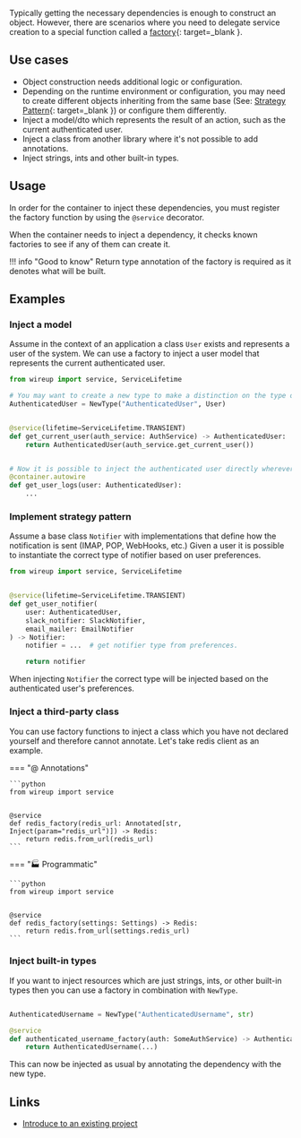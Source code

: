 Typically getting the necessary dependencies is enough to construct an object. However, there are scenarios
where you need to delegate service creation to a special function called a 
[factory](https://en.wikipedia.org/wiki/Factory_(object-oriented_programming)){: target=_blank }.

## Use cases

* Object construction needs additional logic or configuration.
* Depending on the runtime environment or configuration, you may need to create different objects 
inheriting from the same base (See: [Strategy Pattern](https://en.wikipedia.org/wiki/Strategy_pattern){: target=_blank }) or configure them differently. 
* Inject a model/dto which represents the result of an action, such as the current authenticated user.
* Inject a class from another library where it's not possible to add annotations.
* Inject strings, ints and other built-in types.

## Usage

In order for the container to inject these dependencies, you must register the factory function
by using the `@service` decorator.

When the container needs to inject a dependency, it checks known factories to see if any of them can create it.


!!! info "Good to know"
    Return type annotation of the factory is required as it denotes what will be built.

## Examples

### Inject a model

Assume in the context of an application a class `User` exists and represents a user of the system.
We can use a factory to inject a user model that represents the current authenticated user.

```python
from wireup import service, ServiceLifetime

# You may want to create a new type to make a distinction on the type of user this is.
AuthenticatedUser = NewType("AuthenticatedUser", User)


@service(lifetime=ServiceLifetime.TRANSIENT)
def get_current_user(auth_service: AuthService) -> AuthenticatedUser:
    return AuthenticatedUser(auth_service.get_current_user())


# Now it is possible to inject the authenticated user directly wherever it is necessary.
@container.autowire
def get_user_logs(user: AuthenticatedUser):
    ...
```

### Implement strategy pattern

Assume a base class `Notifier` with implementations that define how the notification is sent (IMAP, POP, WebHooks, etc.)
Given a user it is possible to instantiate the correct type of notifier based on user preferences.


```python
from wireup import service, ServiceLifetime


@service(lifetime=ServiceLifetime.TRANSIENT)
def get_user_notifier(
    user: AuthenticatedUser, 
    slack_notifier: SlackNotifier, 
    email_mailer: EmailNotifier
) -> Notifier:
    notifier = ...  # get notifier type from preferences.

    return notifier
```

When injecting `Notifier` the correct type will be injected based on the authenticated user's preferences.

### Inject a third-party class

You can use factory functions to inject a class which you have not declared yourself and therefore cannot annotate. 
Let's take redis client as an example. 

=== "@ Annotations"

    ```python
    from wireup import service


    @service
    def redis_factory(redis_url: Annotated[str, Inject(param="redis_url")]) -> Redis:
        return redis.from_url(redis_url)
    ```

=== "🏭 Programmatic"

    ```python
    from wireup import service


    @service
    def redis_factory(settings: Settings) -> Redis:
        return redis.from_url(settings.redis_url)
    ```


### Inject built-in types

If you want to inject resources which are just strings, ints, or other built-in types then you can use a factory in combination with `NewType`.


```python title="factories.py"

AuthenticatedUsername = NewType("AuthenticatedUsername", str)

@service
def authenticated_username_factory(auth: SomeAuthService) -> AuthenticatedUsername:
    return AuthenticatedUsername(...)
```

This can now be injected as usual by annotating the dependency with the new type.


## Links

* [Introduce to an existing project](introduce_to_an_existing_project.md)
